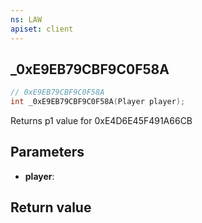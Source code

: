 ```yaml
---
ns: LAW
apiset: client
---
```

## _0xE9EB79CBF9C0F58A

```c
// 0xE9EB79CBF9C0F58A
int _0xE9EB79CBF9C0F58A(Player player);
```

Returns p1 value for 0xE4D6E45F491A66CB

## Parameters
* **player**:

## Return value

